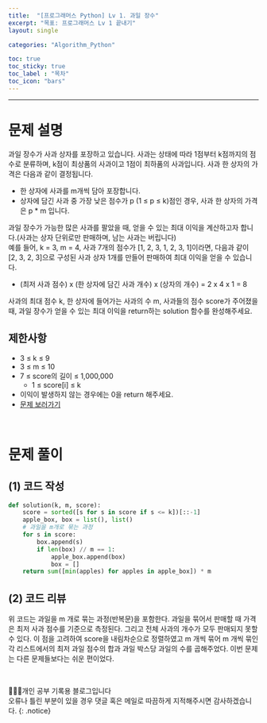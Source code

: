 ```yaml
---
title:  "[프로그래머스 Python] Lv 1. 과일 장수"
excerpt: "목표: 프로그래머스 Lv 1 끝내기"
layout: single

categories: "Algorithm_Python"

toc: true
toc_sticky: true
toc_label : "목차"
toc_icon: "bars"
---
```


***

# 문제 설명
과일 장수가 사과 상자를 포장하고 있습니다. 사과는 상태에 따라 1점부터 k점까지의 점수로 분류하며, k점이 최상품의 사과이고 1점이 최하품의 사과입니다. 사과 한 상자의 가격은 다음과 같이 결정됩니다.
- 한 상자에 사과를 m개씩 담아 포장합니다.
- 상자에 담긴 사과 중 가장 낮은 점수가 p (1 ≤ p ≤ k)점인 경우, 사과 한 상자의 가격은 p * m 입니다.

과일 장수가 가능한 많은 사과를 팔았을 때, 얻을 수 있는 최대 이익을 계산하고자 합니다.(사과는 상자 단위로만 판매하며, 남는 사과는 버립니다)<br>
예를 들어, k = 3, m = 4, 사과 7개의 점수가 [1, 2, 3, 1, 2, 3, 1]이라면, 다음과 같이 [2, 3, 2, 3]으로 구성된 사과 상자 1개를 만들어 판매하여 최대 이익을 얻을 수 있습니다.
- (최저 사과 점수) x (한 상자에 담긴 사과 개수) x (상자의 개수) = 2 x 4 x 1 = 8

사과의 최대 점수 k, 한 상자에 들어가는 사과의 수 m, 사과들의 점수 score가 주어졌을 때, 과일 장수가 얻을 수 있는 최대 이익을 return하는 solution 함수를 완성해주세요.

## 제한사항
- 3 ≤ k ≤ 9
- 3 ≤ m ≤ 10
- 7 ≤ score의 길이 ≤ 1,000,000
  - 1 ≤ score[i] ≤ k
- 이익이 발생하지 않는 경우에는 0을 return 해주세요.
- [문제 보러가기](https://school.programmers.co.kr/learn/courses/30/lessons/135808)

<br>

# 문제 풀이
## (1) 코드 작성
```python
def solution(k, m, score):
    score = sorted([s for s in score if s <= k])[::-1]
    apple_box, box = list(), list()
    # 과일을 m개로 묶는 과정
    for s in score:
        box.append(s)
        if len(box) // m == 1:
            apple_box.append(box)
            box = []
    return sum([min(apples) for apples in apple_box]) * m
```

## (2) 코드 리뷰
위 코드는 과일을 m 개로 묶는 과정(반복문)을 포함한다. 과일을 묶어서 판매할 때 가격은 최저 사과 점수를 기준으로 측정된다. 그리고 전체 사과의 개수가 모두 판매되지 못할 수 있다. 이 점을 고려하여 score을 내림차순으로 정렬하였고 m 개씩 묶어 m 개씩 묶인 각 리스트에서의 최저 과일 점수의 합과 과일 박스당 과일의 수를 곱해주었다. 이번 문제는 다른 문제들보다는 쉬운 편이었다.

<br>

👩🏻‍💻개인 공부 기록용 블로그입니다
<br>오류나 틀린 부분이 있을 경우 댓글 혹은 메일로 따끔하게 지적해주시면 감사하겠습니다.
{: .notice}

